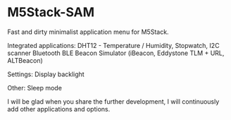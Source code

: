 # M5Stack-SAM

Fast and dirty minimalist application menu for M5Stack.

Integrated applications:
  DHT12 - Temperature / Humidity, Stopwatch, I2C scanner
  Bluetooth BLE Beacon Simulator (iBeacon, Eddystone TLM + URL, ALTBeacon)

Settings:
  Display backlight

Other:
  Sleep mode

I will be glad when you share the further development, I will continuously add other applications and options.
